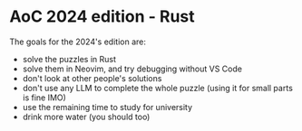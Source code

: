 # AoC 2024 edition - Rust

The goals for the 2024's edition are:
- solve the puzzles in Rust
- solve them in Neovim, and try debugging without VS Code
- don't look at other people's solutions
- don't use any LLM to complete the whole puzzle (using it for small parts is fine IMO)
- use the remaining time to study for university
- drink more water (you should too)
